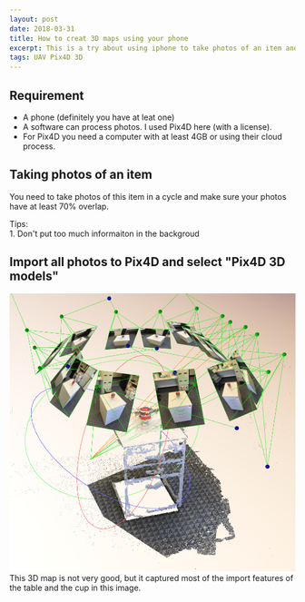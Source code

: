 ```yaml
---
layout: post  
date: 2018-03-31  
title: How to creat 3D maps using your phone  
excerpt: This is a try about using iphone to take photos of an item and creat a 3D model of it using Pix4D  
tags: UAV Pix4D 3D  
---
```


## Requirement
- A phone (definitely you have at leat one)
- A software can process photos. I used Pix4D here (with a license).
- For Pix4D you need a computer with at least 4GB or using their cloud process.

## Taking photos of an item
You need to take photos of this item in a cycle and make sure your photos have at least 70% overlap.
> 
Tips:   
    1. Don't put too much informaiton in the backgroud  

## Import all photos to Pix4D and select "Pix4D 3D models"
![A 3D model of a cup](/images/posts/Cup_3d.png)  
This 3D map is not very good, but it captured most of the import features of the table and the cup in this image.
